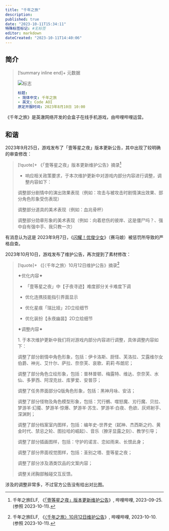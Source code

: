 ```yaml
---
title: "千年之旅"
description:
published: true
date: "2023-10-11T15:34:11"
特殊标签标记: #无标签
editor: markdown
dateCreated: "2023-10-11T14:40:06"
---
```


## 简介

> [!summary inline end]+ 元数据
>
> ![标志](https://s3.tebi.io/ggame/ShareX/game_千年之旅_logo.webp)
>
> ```yaml
> 标题:
> - 简体中文: 千年之旅
> - 英文: Code AOI
> 原定开服时间: 2023年8月10日 10:00
> ```

《千年之旅》是英澈网络开发的会盒子在线手机游戏，由哔哩哔哩运营。

## 和谐

2023年9月25日，游戏发布了「壹等星之夜」版本更新公告，其中出现了较明确的审查修改：

> [!quote]+ 《「壹等星之夜」版本更新维护公告》摘录[^23320]
>
> +   响应相关政策要求，于本次维护更新中对游戏内部分内容进行调整，调整内容如下：
>
> 调整部分剧情中的演出效果表现（例如：攻击与被攻击时剧情演出效果、部分角色形象受伤表现）
>
> 调整部分道具的美术表现（例如：血兆骨杯）
>
> 调整部分勋章形象的美术表现（例如：向着悲伤的彼岸、这是僵尸吗？、强中自有强中手、我只教一次）

[^23320]: 千年之旅ELF, 《[「壹等星之夜」版本更新维护公告](https://web.archive.org/web/20231011062338/https://www.bilibili.com/read/cv26723320/)》, 哔哩哔哩, 2023-09-25. (参照 2023-10-11).

有消息认为这是 2023年9月7日，《[闪耀！优俊少女](/game/赛马娘.md)》（赛马娘）被惩罚所导致的严格自查。

2023年10月10日，游戏发布了维护公告，再次提到了素材修改：

> [!quote]+ 《[〈千年之旅〉10月12日维护公告》摘录[^82706]
>
> ✦优化内容✦
>
> +   「壹等星之夜」中【子夜寻迹】难度部分关卡难度下调
>
> +   优化连携技能指引界面显示
>
> +   优化星痕「瑞比娅」2D立绘细节
>
> +   优化装扮【永夜幽昙】2D立绘细节
>
> ✦调整内容✦
>
> 1\.  于本次维护更新中我们将对游戏内部分内容进行调整，具体调整内容如下：
>
> 调整了部分剧情中角色形象，包括：伊卡洛斯、厨怪、芙洛拉、艾露维尔女伯爵、神光、艾什尔、萨拉、奈奈芙、哀歌、莉莉·布朗尼；
>
> 调整了部分角色立绘形象，包括：普林普顿、梅露特、维达、奈奈芙、水仙、多萝西、阿涅克丝、库萝爱、安普莎；
>
> 调整了任务界面部分Q版角色形象，包括：黑神月咏、安洁；
>
> 调整了部分怪物及角色模型形象，包括：咒行鵺、噬怒魔、刃行魔、贝拉、梦游羊·幻魇、梦游羊·惊爆、梦游羊·苏生、梦游羊·白夜、色欲、灰烬射手、深渊刺；
>
> 调整了部分档案室内图样，包括：编年史-世界史（弑神、杰西斯之约、黄金时代、禁忌之轮、图拉哈的崛起）、音乐（獠牙显露之刻）、教学引导；
>
> 调整了部分插画图样，包括：守护的诺言、恋如雨来、长恨此身；
>
> 调整了部分界面视觉图样，包括：圣别之塔、壹等星之夜；
>
> 调整了部分涉及酒类饮品的文案内容；
>
> 调整关闭胸部触碰交互反馈。

[^82706]: 千年之旅ELF, 《[〈千年之旅〉10月12日维护公告](https://web.archive.org/web/20231011061815/https://www.bilibili.com/read/cv26982706/)》, 哔哩哔哩, 2023-10-10. (参照 2023-10-11).

涉及的调整非常多，不过官方公告没有给出对比图。
